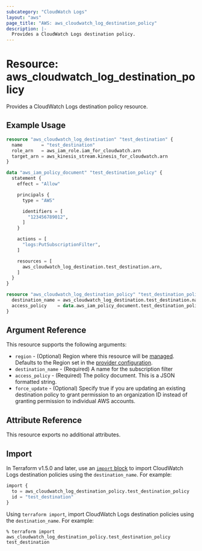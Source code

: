 ```yaml
---
subcategory: "CloudWatch Logs"
layout: "aws"
page_title: "AWS: aws_cloudwatch_log_destination_policy"
description: |-
  Provides a CloudWatch Logs destination policy.
---
```


# Resource: aws_cloudwatch_log_destination_policy

Provides a CloudWatch Logs destination policy resource.

## Example Usage

```terraform
resource "aws_cloudwatch_log_destination" "test_destination" {
  name       = "test_destination"
  role_arn   = aws_iam_role.iam_for_cloudwatch.arn
  target_arn = aws_kinesis_stream.kinesis_for_cloudwatch.arn
}

data "aws_iam_policy_document" "test_destination_policy" {
  statement {
    effect = "Allow"

    principals {
      type = "AWS"

      identifiers = [
        "123456789012",
      ]
    }

    actions = [
      "logs:PutSubscriptionFilter",
    ]

    resources = [
      aws_cloudwatch_log_destination.test_destination.arn,
    ]
  }
}

resource "aws_cloudwatch_log_destination_policy" "test_destination_policy" {
  destination_name = aws_cloudwatch_log_destination.test_destination.name
  access_policy    = data.aws_iam_policy_document.test_destination_policy.json
}
```

## Argument Reference

This resource supports the following arguments:

* `region` - (Optional) Region where this resource will be [managed](https://docs.aws.amazon.com/general/latest/gr/rande.html#regional-endpoints). Defaults to the Region set in the [provider configuration](https://registry.terraform.io/providers/hashicorp/aws/latest/docs#aws-configuration-reference).
* `destination_name` - (Required) A name for the subscription filter
* `access_policy` - (Required) The policy document. This is a JSON formatted string.
* `force_update` - (Optional) Specify true if you are updating an existing destination policy to grant permission to an organization ID instead of granting permission to individual AWS accounts.

## Attribute Reference

This resource exports no additional attributes.

## Import

In Terraform v1.5.0 and later, use an [`import` block](https://developer.hashicorp.com/terraform/language/import) to import CloudWatch Logs destination policies using the `destination_name`. For example:

```terraform
import {
  to = aws_cloudwatch_log_destination_policy.test_destination_policy
  id = "test_destination"
}
```

Using `terraform import`, import CloudWatch Logs destination policies using the `destination_name`. For example:

```console
% terraform import aws_cloudwatch_log_destination_policy.test_destination_policy test_destination
```
